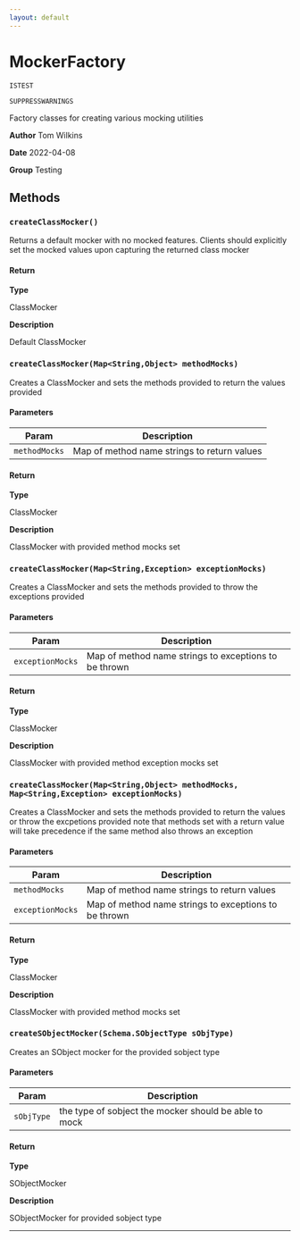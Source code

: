 ```yaml
---
layout: default
---
```

# MockerFactory

`ISTEST`

`SUPPRESSWARNINGS`

Factory classes for creating various mocking utilities


**Author** Tom Wilkins


**Date** 2022-04-08


**Group** Testing

## Methods
### `createClassMocker()`

Returns a default mocker with no mocked features. Clients should explicitly set the mocked values upon capturing the returned class mocker

#### Return

**Type**

ClassMocker

**Description**

Default ClassMocker

### `createClassMocker(Map<String,Object> methodMocks)`

Creates a ClassMocker and sets the methods provided to return the values provided

#### Parameters
|Param|Description|
|---|---|
|`methodMocks`|Map of method name strings to return values|

#### Return

**Type**

ClassMocker

**Description**

ClassMocker with provided method mocks set

### `createClassMocker(Map<String,Exception> exceptionMocks)`

Creates a ClassMocker and sets the methods provided to throw the exceptions provided

#### Parameters
|Param|Description|
|---|---|
|`exceptionMocks`|Map of method name strings to exceptions to be thrown|

#### Return

**Type**

ClassMocker

**Description**

ClassMocker with provided method exception mocks set

### `createClassMocker(Map<String,Object> methodMocks, Map<String,Exception> exceptionMocks)`

Creates a ClassMocker and sets the methods provided to return the values or throw the excpetions provided note that methods set with a return value will take precedence if the same method also throws an exception

#### Parameters
|Param|Description|
|---|---|
|`methodMocks`|Map of method name strings to return values|
|`exceptionMocks`|Map of method name strings to exceptions to be thrown|

#### Return

**Type**

ClassMocker

**Description**

ClassMocker with provided method mocks set

### `createSObjectMocker(Schema.SObjectType sObjType)`

Creates an SObject mocker for the provided sobject type

#### Parameters
|Param|Description|
|---|---|
|`sObjType`|the type of sobject the mocker should be able to mock|

#### Return

**Type**

SObjectMocker

**Description**

SObjectMocker for provided sobject type

---
